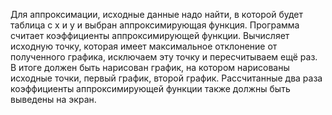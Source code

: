Для аппроксимации, исходные данные надо найти, в которой будет таблица с x и y и выбран аппроксимирующая функция. Программа считает коэффициенты аппроксимирующей функции.  Вычисляет исходную точку, которая имеет максимальное отклонение от полученного графика, исключаем эту точку и пересчитываем ещё раз. В итоге должен быть нарисован график, на котором нарисованы исходные точки, первый график, второй график. Рассчитанные два раза коэффициенты аппроксимирующей функции также должны быть выведены на экран.